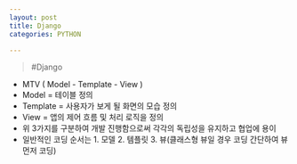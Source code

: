 ```yaml
---
layout: post
title: Django
categories: PYTHON

---
```



> #Django

* MTV ( Model - Template - View )
 * Model = 테이블 정의
 * Template = 사용자가 보게 될 화면의 모습 정의
 * View = 앱의 제어 흐름 및 처리 로직을 정의
 * 위 3가지를 구분하여 개발 진행함으로써 각각의 독립성을 유지하고 협업에 용이
 * 일반적인 코딩 순서는 1. 모델 2. 템플릿 3. 뷰(클래스형 뷰일 경우 코딩 간단하여 뷰 먼저 코딩)
 
